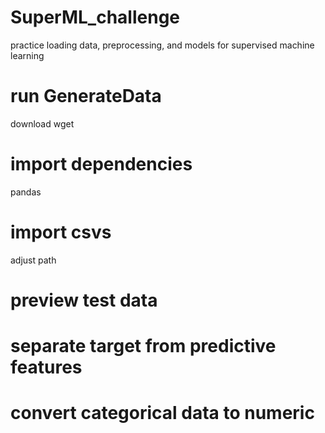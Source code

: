 # SuperML_challenge
practice loading data, preprocessing, and models for supervised machine learning 

# run GenerateData
download wget

# import dependencies
pandas

# import csvs
adjust path

# preview test data


# separate target from predictive features


# convert categorical data to numeric


# separate target feature for training data


# encode the target column with 1s and 0s (both train and test)


# check the shapes to make sure X_train and X_test have the same number of columns (same with y_train/y_test)
# check that X_train and y_train have the same number of rows (same with X_test/y_test)


# train the Logistic Regression model on the unscaled data
# print the model train and test score


# Random Forest Classifier training model and test score
# print the model train and test score


# create a scaler based on the X_train data
# use the scaler on X_train and X_test


# Logistic Regression training model on scaled data; train/test score
# print the model train and test score


# random Forest Classifier training model on the scaled data
# print the model train and test score


# fit a model, and then print a classification report
# print the model train and test score


# fit Extremely Random Trees classifier
# print the model train and test score
solid performance, not overfit

# let see what this one does
# print the model train and test score
not sure what this one does

# transform scaled data
favored preprocessor, using .95 to explain 95% of the variance in data

# get four pcs for the  data
given the large number of columns (91) in the original dummied data set,

# apply Logistic Regression to the Transformed Data
# print the model train and test score


